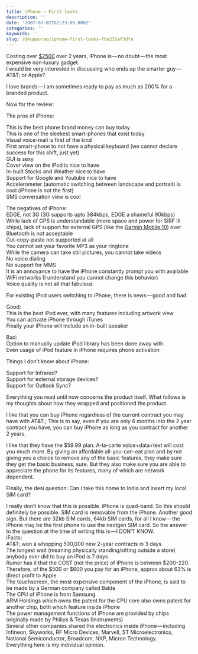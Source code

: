 ```yaml
---
title: iPhone — First looks
description: ''
date: '2007-07-02T02:23:00.000Z'
categories: ''
keywords: ''
slug: /@kuppurao/iphone-first-looks-f6a232af3dfa
---
```


Costing over [$2500](http://www.engadget.com/2007/06/26/how-does-the-iphone-stack-up-in-total-cost) over 2 years, iPhone is — no doubt — the most expensive non-luxury gadget.  
I would be very interested in discussing who ends up the smarter guy — AT&T; or Apple?

I love brands — I am sometimes ready to pay as much as 200% for a branded product.

Now for the review:

The pros of iPhone:

This is the best phone brand money can buy today  
This is one of the sleekest smart-phones that exist today  
Visual voice-mail is first of the kind  
First smart-phone to not have a physical keyboard (we cannot declare success for this shift, just yet)  
GUI is sexy  
Cover view on the iPod is nice to have  
In-built Stocks and Weather nice to have  
Support for Google and Youtube nice to have  
Accelerometer (automatic switching between landscape and portrait) is cool (iPhone is not the first)  
SMS conversation view is cool

The negatives of iPhone:  
EDGE, not 3G (3G supports upto 384kbps, EDGE a shameful 90kbps)  
While lack of GPS is understandable (more space and power for SiRF III chips), lack of support for external GPS (like the [Garmin Mobile 10](http://www8.garmin.com/products/garminmobile10/)) over Bluetooth is not acceptable  
Cut-copy-paste not supported at all  
You cannot set your favorite MP3 as your ringtone  
While the camera can take still pictures, you cannot take videos  
No voice dialing  
No support for MMS  
It is an annoyance to have the iPhone constantly prompt you with available WiFi networks (I understand you cannot change this behavior)  
Voice quality is not all that fabulous

For existing iPod users switching to iPhone, there is news — good and bad:

Good:  
This is the best iPod ever, with many features including artwork view  
You can activate iPhone through iTunes  
Finally your iPhone will include an in-built speaker

Bad:  
Option to manually update iPod library has been done away with.  
Even usage of iPod feature in iPhone requires phone activation

Things I don’t know about iPhone:

Support for Infrared?  
Support for external storage devices?  
Support for Outlook Sync?

Everything you read until now concerns the product itself. What follows is my thoughts about how they wrapped and positioned the product.

I like that you can buy iPhone regardless of the current contract you may have with AT&T.; This is to say, even if you are only 6 months into the 2 year contract you have, you can buy iPhone as long as you contract for another 2 years.

I like that they have the $59.99 plan. A-la-carte voice+data+text will cost you much more. By giving an affordable all-you-can-eat plan and by not giving you a choice to remove any of the basic features, they make sure they get the basic business, sure. But they also make sure you are able to appreciate the phone for its features, many of which are network dependent.

Finally, the desi question: Can I take this home to India and insert my local SIM card?

I really don’t know that this is possible. iPhone is quad-band. So this should definitely be possible. SIM card is removable from the iPhone. Another good sign. But there are 32kb SIM cards, 64kb SIM cards, for all I know — the iPhone may be the first phone to use the nextgen SIM card. So the answer to the question at the time of writing this is — I DON’T KNOW.  
iFacts:  
AT&T; won a whopping 500,000 new 2-year contracts in 3 days  
The longest wait (meaning physically standing/sitting outside a store) anybody ever did to buy an iPod is 7 days  
Rumor has it that the COST (not the price) of iPhone is between $200–220. Therefore, of the $500 or $600 you pay for an iPhone, approx about 63% is direct profit to Apple  
The touchscreen, the most expensive component of the iPhone, is said to be made by a German company called Balda  
The CPU of iPhone is from Samsung  
ARM Holdings which owns the patent for the CPU core also owns patent for another chip, both which feature inside iPhone  
The power management functions of iPhone are provided by chips originally made by Philips & Texas (Instruments)  
Several other companies shared the electronics inside iPhone — including Infineon, Skyworks, RF Micro Devices, Marvell, ST Microelectronics, National Semiconductor, Broadcom, NXP, Micron Technology.  
Everything here is my individual opinion.
